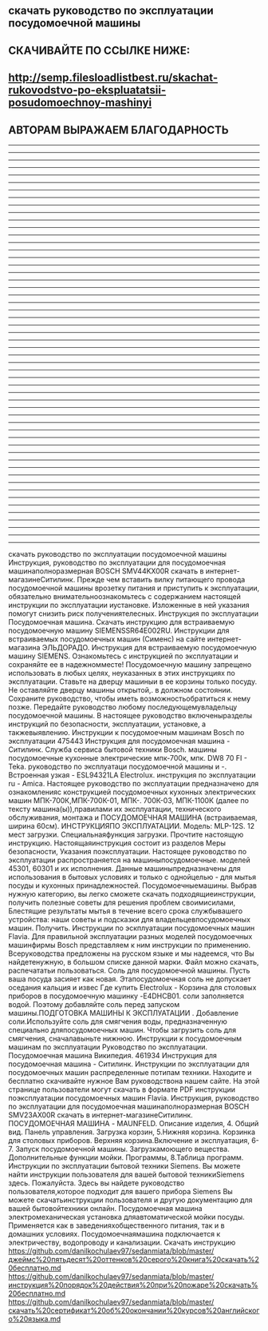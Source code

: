 скачать руководство по эксплуатации посудомоечной машины
--------------------------------------------------
СКАЧИВАЙТЕ ПО ССЫЛКЕ НИЖЕ:
--------------------------------------------------
http://semp.filesloadlistbest.ru/skachat-rukovodstvo-po-ekspluatatsii-posudomoechnoy-mashinyi
--------------------------------------------------
АВТОРАМ ВЫРАЖАЕМ БЛАГОДАРНОСТЬ
--------------------------------------------------
--------------------------------------------------
--------------------------------------------------
--------------------------------------------------
--------------------------------------------------
--------------------------------------------------
--------------------------------------------------
--------------------------------------------------
--------------------------------------------------
--------------------------------------------------
--------------------------------------------------
--------------------------------------------------
--------------------------------------------------
--------------------------------------------------
--------------------------------------------------
--------------------------------------------------
--------------------------------------------------
--------------------------------------------------
--------------------------------------------------
--------------------------------------------------
--------------------------------------------------
--------------------------------------------------
--------------------------------------------------
--------------------------------------------------
--------------------------------------------------
--------------------------------------------------
--------------------------------------------------
--------------------------------------------------
--------------------------------------------------
--------------------------------------------------
--------------------------------------------------
--------------------------------------------------
--------------------------------------------------
--------------------------------------------------
--------------------------------------------------
--------------------------------------------------
--------------------------------------------------
--------------------------------------------------
--------------------------------------------------
--------------------------------------------------
--------------------------------------------------
--------------------------------------------------
--------------------------------------------------
--------------------------------------------------
--------------------------------------------------
--------------------------------------------------
--------------------------------------------------
--------------------------------------------------
--------------------------------------------------
--------------------------------------------------
--------------------------------------------------
--------------------------------------------------
--------------------------------------------------
--------------------------------------------------
--------------------------------------------------
скачать руководство по эксплуатации посудомоечной машины Инструкция, руководство по эксплуатации для посудомоечная машинаполноразмерная BOSCH SMV44KX00R скачать в интернет-магазинеСитилинк. Прежде чем вставить вилку питающего провода посудомоечной машины врозетку питания и приступить к эксплуатации, обязательно внимательноознакомьтесь с содержанием настоящей инструкции по эксплуатации иустановке. Изложенные в ней указания помогут снизить риск получениятелесных. Инструкция по эксплуатации Посудомоечная машина. Скачать инструкцию для встраиваемую посудомоечную машину SIEMENSSR64E002RU. Инструкции для встраиваемых посудомоечных машин (Сименс) на сайте интернет-магазина ЭЛЬДОРАДО. Инструкция для встраиваемую посудомоечную машину SIEMENS. Ознакомьтесь с инструкцией по эксплуатации и сохраняйте ее в надежномместе!  Посудомоечную машину запрещено использовать в любых целях, неуказанных в этих инструкциях по эксплуатации.  Ставьте на дверцу машиныи в ее корзины только посуду.  Не оставляйте дверцу машины открытой,. в должном состоянии. Сохраните руководство, чтобы иметь возможностьобратиться к нему позже. Передайте руководство любому последующемувладельцу посудомоечной машины. В настоящее руководство включеныразделы инструкций по безопасности, эксплуатации, установке, а такжевыявлению. Инструкции к посудомоечным машинам Bosch по эксплуатации
475443 Инструкция для посудомоечная машина  - Ситилинк. Служба сервиса бытовой техники Bosch. машины посудомоечные кухонные электрические мпк-700к, мпк. DW8 70 FI - Teka. руководство по эксплуатаци посудомоечной машины и -. Встроенная узкая - ESL94321LA  Electrolux. инструкция по эксплуатации ru - Amica. Настоящее руководство по эксплуатации предназначено для ознакомленияс конструкцией посудомоечных кухонных электрических машин МПК-700К,МПК-700К-01, МПК-. 700К-03, МПК-1100К (далее по тексту  машина(ы)),правилами их эксплуатации, технического обслуживания, монтажа и
ПОСУДОМОЕЧНАЯ МАШИНА (встраиваемая, ширина 60см). ИНСТРУКЦИЯПО ЭКСПЛУАТАЦИИ. Модель: MLP-12S. 12 мест загрузки. Специальнаяфункция   загрузки. Прочтите настоящую инструкцию. Настоящаяинструкция состоит из разделов Меры безопасности, Указания поэксплуатации. Настоящее руководство по эксплуатации распространяется на машиныпосудомоечные.  моделей 45301, 60301 и их исполнения. Данные машиныпредназначены для использования в бытовых условиях и только с однойцелью - для мытья посуды и кухонных принадлежностей. Посудомоечныемашины. Выбрав нужную категорию, вы легко сможете скачать подходящиеинструкции, получить полезные советы для решения проблем своимисилами,  Блестящие результаты мытья в течение всего срока службывашего устройства: наши советы и подсказки для владельцевпосудомоечных машин. Получить. Инструкции по эскплуатации посудомоечных машин Flavia. Для правильной эксплуатации разных моделей посудомоечных машинфирмы Bosch представляем к ним инструкции по применению. Всеруководства предложены на русском языке и мы надеемся, что Вы найдетенужную, в большом списке данной марки. Файл можно скачать, распечататьи пользоваться. Соль для посудомоечной машины. Пусть ваша посуда засияет как новая. Этапосудомоечная соль не допускает оседания кальция и извес Где купить Electrolux - Корзина для столовых приборов в посудомоечную машинку -E4DHCB01. соли заполняется водой. Поэтому добавляйте соль перед запуском машины.ПОДГОТОВКА МАШИНЫ К ЭКСПЛУАТАЦИИ . Добавление соли.Используйте соль для смягчения воды, предназначенную специально дляпосудомоечных машин. Чтобы загрузить соль для смягчения, сначалавыньте нижнюю. Инструкции к посудомоечным машинам по эксплуатации
Руководство по эксплуатации. Посудомоечная машина  Википедия. 461934 Инструкция для посудомоечная машина  - Ситилинк. Инструкции по эксплуатации для посудомоечных машин распределенные потипам техники. Находите и бесплатно скачивайте нужное Вам руководствона нашем сайте. На этой странице пользователи могут скачать в формате PDF инструкции поэксплуатации посудомоечных машин Flavia. Инструкция, руководство по эксплуатации для посудомоечная машинаполноразмерная BOSCH SMV23AX00R скачать в интернет-магазинеСитилинк. ПОСУДОМОЕЧНАЯ МАШИНА - MAUNFELD. Описание изделия, 4. Общий вид. Панель управления. Загрузка корзин, 5.Нижняя корзина. Корзинка для столовых приборов. Верхняя корзина.Включение и эксплуатация, 6-7. Запуск посудомоечной машины. Загрузкамоющего вещества. Дополнительные функции мойки. Программы, 8.Таблица программ.
Инструкции по эксплуатации бытовой техники Siemens. Вы можете найти инструкции пользователя для вашей бытовой техникиSiemens здесь. Пожалуйста.  Здесь вы найдете руководство пользователя,которое подходит для вашего прибора Siemens  Вы можете скачатьинструкции пользователя и другую документацию для вашей бытовойтехники онлайн. Посудомоечная машина  электромеханическая установка дляавтоматической мойки посуды. Применяется как в заведенияхобщественного питания, так и в домашних условиях. Посудомоечнаямашина подключается к электричеству, водопроводу и канализации. Скачать инструкцию
https://github.com/danilkochulaev97/sedanmiata/blob/master/джеймс%20пятьдесят%20оттенков%20серого%20книга%20скачать%20бесплатно.md
https://github.com/danilkochulaev97/sedanmiata/blob/master/инструкция%20порядок%20действия%20при%20пожаре%20скачать%20бесплатно.md
https://github.com/danilkochulaev97/sedanmiata/blob/master/скачать%20сертификат%20об%20окончании%20курсов%20английского%20языка.md